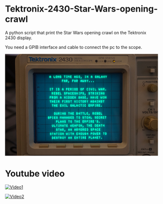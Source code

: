 # Tektronix-2430-Star-Wars-opening-crawl
A python script that print the Star Wars opening crawl on the Tektronix 2430 display.

You need a GPIB interface and cable to connect the pc to the scope.

![TekImage](https://raw.githubusercontent.com/bigjohnson/bigjohnson.github.io/master/Tektronix-2430-Star-Wars-opening-crawl/tekwars.jpg)

# Youtube video

[![Video1](https://i9.ytimg.com/vi/aNhXs6ffWJo/mq2.jpg?sqp=CLzr0qMG-oaymwEmCMACELQB8quKqQMa8AEB-AHUBoAC4AOKAgwIABABGHIgTCg3MA8=&rs=AOn4CLCJJG16cMJNIE7BLCCqgrnzpY0gfw)](https://youtu.be/aNhXs6ffWJo)



[![Video2]([https://i9.ytimg.com/vi/BcBWxoD4IjY/mq2.jpg?sqp=CMDy0qMG-oaymwEmCMACELQB8quKqQMa8AEB-AHUBoAC4AOKAgwIABABGHIgXyhEMA8=&rs=AOn4CLAUohJWxMy4jGIChOeTid1Es53InQ])](https://youtu.be/BcBWxoD4IjY)


